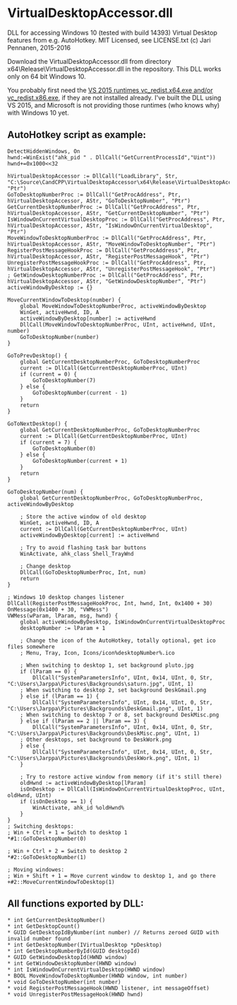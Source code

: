 # VirtualDesktopAccessor.dll

DLL for accessing Windows 10 (tested with build 14393) Virtual Desktop features from e.g. AutoHotkey. MIT Licensed, see LICENSE.txt (c) Jari Pennanen, 2015-2016

Download the VirtualDesktopAccessor.dll from directory x64\Release\VirtualDesktopAccessor.dll in the repository. This DLL works only on 64 bit Windows 10.

You probably first need the [VS 2015 runtimes vc_redist.x64.exe and/or vc_redist.x86.exe](https://www.microsoft.com/en-us/download/details.aspx?id=48145), if they are not installed already. I've built the DLL using VS 2015, and Microsoft is not providing those runtimes (who knows why) with Windows 10 yet.

## AutoHotkey script as example:

	DetectHiddenWindows, On
	hwnd:=WinExist("ahk_pid " . DllCall("GetCurrentProcessId","Uint"))
	hwnd+=0x1000<<32

	hVirtualDesktopAccessor := DllCall("LoadLibrary", Str, "C:\Source\CandCPP\VirtualDesktopAccessor\x64\Release\VirtualDesktopAccessor.dll", "Ptr") 
	GoToDesktopNumberProc := DllCall("GetProcAddress", Ptr, hVirtualDesktopAccessor, AStr, "GoToDesktopNumber", "Ptr")
	GetCurrentDesktopNumberProc := DllCall("GetProcAddress", Ptr, hVirtualDesktopAccessor, AStr, "GetCurrentDesktopNumber", "Ptr")
	IsWindowOnCurrentVirtualDesktopProc := DllCall("GetProcAddress", Ptr, hVirtualDesktopAccessor, AStr, "IsWindowOnCurrentVirtualDesktop", "Ptr")
	MoveWindowToDesktopNumberProc := DllCall("GetProcAddress", Ptr, hVirtualDesktopAccessor, AStr, "MoveWindowToDesktopNumber", "Ptr")
	RegisterPostMessageHookProc := DllCall("GetProcAddress", Ptr, hVirtualDesktopAccessor, AStr, "RegisterPostMessageHook", "Ptr")
	UnregisterPostMessageHookProc := DllCall("GetProcAddress", Ptr, hVirtualDesktopAccessor, AStr, "UnregisterPostMessageHook", "Ptr")
	; GetWindowDesktopNumberProc := DllCall("GetProcAddress", Ptr, hVirtualDesktopAccessor, AStr, "GetWindowDesktopNumber", "Ptr")
	activeWindowByDesktop := {}

	MoveCurrentWindowToDesktop(number) {
		global MoveWindowToDesktopNumberProc, activeWindowByDesktop
		WinGet, activeHwnd, ID, A
		activeWindowByDesktop[number] := activeHwnd
		DllCall(MoveWindowToDesktopNumberProc, UInt, activeHwnd, UInt, number)
		GoToDesktopNumber(number)
	}

	GoToPrevDesktop() {
		global GetCurrentDesktopNumberProc, GoToDesktopNumberProc
		current := DllCall(GetCurrentDesktopNumberProc, UInt)
		if (current = 0) {
			GoToDesktopNumber(7)
		} else {
			GoToDesktopNumber(current - 1)      
		}
		return
	}

	GoToNextDesktop() {
		global GetCurrentDesktopNumberProc, GoToDesktopNumberProc
		current := DllCall(GetCurrentDesktopNumberProc, UInt)
		if (current = 7) {
			GoToDesktopNumber(0)
		} else {
			GoToDesktopNumber(current + 1)    
		}
		return
	}

	GoToDesktopNumber(num) {
		global GetCurrentDesktopNumberProc, GoToDesktopNumberProc, activeWindowByDesktop

		; Store the active window of old desktop
		WinGet, activeHwnd, ID, A
		current := DllCall(GetCurrentDesktopNumberProc, UInt) 
		activeWindowByDesktop[current] := activeHwnd

		; Try to avoid flashing task bar buttons
		WinActivate, ahk_class Shell_TrayWnd

		; Change desktop
		DllCall(GoToDesktopNumberProc, Int, num)
		return
	}

	; Windows 10 desktop changes listener
	DllCall(RegisterPostMessageHookProc, Int, hwnd, Int, 0x1400 + 30)
	OnMessage(0x1400 + 30, "VWMess")
	VWMess(wParam, lParam, msg, hwnd) {
		global activeWindowByDesktop, IsWindowOnCurrentVirtualDesktopProc
		desktopNumber := lParam + 1

		; Change the icon of the AutoHotkey, totally optional, get ico files somewhere
		; Menu, Tray, Icon, Icons/icon%desktopNumber%.ico
		
		; When switching to desktop 1, set background pluto.jpg
		if (lParam == 0) {
			DllCall("SystemParametersInfo", UInt, 0x14, UInt, 0, Str, "C:\Users\Jarppa\Pictures\Backgrounds\saturn.jpg", UInt, 1)
		; When switching to desktop 2, set background DeskGmail.png
		} else if (lParam == 1) {
			DllCall("SystemParametersInfo", UInt, 0x14, UInt, 0, Str, "C:\Users\Jarppa\Pictures\Backgrounds\DeskGmail.png", UInt, 1)
		; When switching to desktop 7 or 8, set background DeskMisc.png
		} else if (lParam == 2 || lParam == 3) {
			DllCall("SystemParametersInfo", UInt, 0x14, UInt, 0, Str, "C:\Users\Jarppa\Pictures\Backgrounds\DeskMisc.png", UInt, 1)
		; Other desktops, set background to DeskWork.png
		} else {
			DllCall("SystemParametersInfo", UInt, 0x14, UInt, 0, Str, "C:\Users\Jarppa\Pictures\Backgrounds\DeskWork.png", UInt, 1)
		}
		
		; Try to restore active window from memory (if it's still there)
		oldHwnd := activeWindowByDesktop[lParam]
		isOnDesktop := DllCall(IsWindowOnCurrentVirtualDesktopProc, UInt, oldHwnd, UInt)
		if (isOnDesktop == 1) {
			WinActivate, ahk_id %oldHwnd%
		}
	}
	; Switching desktops:
	; Win + Ctrl + 1 = Switch to desktop 1
	*#1::GoToDesktopNumber(0)

	; Win + Ctrl + 2 = Switch to desktop 2
	*#2::GoToDesktopNumber(1)

	; Moving windowes:
	; Win + Shift + 1 = Move current window to desktop 1, and go there
	+#2::MoveCurrentWindowToDesktop(1)


## All functions exported by DLL:

    * int GetCurrentDesktopNumber()
    * int GetDesktopCount()
    * GUID GetDesktopIdByNumber(int number) // Returns zeroed GUID with invalid number found
    * int GetDesktopNumber(IVirtualDesktop *pDesktop) 
    * int GetDesktopNumberById(GUID desktopId)
    * GUID GetWindowDesktopId(HWND window)
    * int GetWindowDesktopNumber(HWND window)
    * int IsWindowOnCurrentVirtualDesktop(HWND window)
    * BOOL MoveWindowToDesktopNumber(HWND window, int number) 
    * void GoToDesktopNumber(int number)
    * void RegisterPostMessageHook(HWND listener, int messageOffset)
    * void UnregisterPostMessageHook(HWND hwnd)
